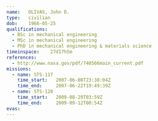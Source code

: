 ```yaml
---
name:	OLIVAS, John D.
type:	civilian
dob:	1966-05-25
qualifications:
  - BSc in mechanical engineering
  - MSc in mechanical engineering
  - PhD in mechanical engineering & materials science
timeinspace:	27d17h5m
references:
  - http://www.nasa.gov/pdf/740566main_current.pdf
missions:
  - name: STS-117
    time_start:   2007-06-08T23:38:04Z
    time_end:     2007-06-22T19:49:39Z
  - name: STS-128
    time_start:   2009-08-29T03:59Z
    time_end:     2009-09-12T00:54Z
evas:
---
```

